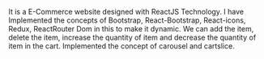 It is a E-Commerce website designed with ReactJS Technology.
I have Implemented the concepts of Bootstrap, React-Bootstrap, React-icons, Redux, ReactRouter Dom in this to make it dynamic.
We can add the item, delete the item, increase the quantity of item and decrease the quantity of item in the cart.
Implemented the concept of carousel and cartslice.

